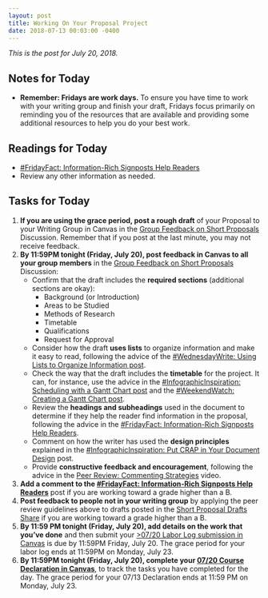 ```yaml
---
layout: post
title: Working On Your Proposal Project
date: 2018-07-13 00:03:00 -0400
---
```

<p><em>This is the post for July 20, 2018.</em></p>
<h2 id="notes">Notes for Today</h2>
<ul class="listDS">
<li><strong>Remember: Fridays are work days.</strong>  To ensure you have time to work with your writing group and finish your draft, Fridays focus primarily on reminding you of the resources that are available and providing some additional resources to help you do your best work.</li>
</ul>
<h2 id="readings">Readings for Today</h2>
<ul>
<li><a href="http://tracigardner.github.io//InfoRichHeadings/" target="_blank">#FridayFact: Information-Rich Signposts Help Readers</a></li>
<li>Review any other information as needed.</li>
</ul>
<h2 id="tasks">Tasks for Today</h2>
<ol class="listDS">
<li><strong>If you are using the grace period, post a rough draft</strong> of your Proposal to your Writing Group in Canvas in the <a href="https://canvas.vt.edu/courses/70739/discussion_topics/362562" target="_parent">Group Feedback on Short Proposals</a> Discussion. Remember that if you post at the last minute, you may not receive feedback.</li>
<li><strong>By 11:59PM tonight (Friday, July 20), post feedback in Canvas to all your group members</strong> in the <a href="https://canvas.vt.edu/courses/70739/discussion_topics/362562" target="_parent">Group Feedback on Short Proposals</a> Discussion:
<ul>
<li>Confirm that the draft includes the <strong>required sections</strong> (additional sections are okay):
<ul>
<li>Background (or Introduction)</li>
<li>Areas to be Studied</li>
<li>Methods of Research</li>
<li>Timetable</li>
<li>Qualifications</li>
<li>Request for Approval</li>
</ul></li>
<li>Consider how the draft <strong>uses lists</strong> to organize information and make it easy to read, following the advice of the <a href="https://tracigardner.github.io/UsingLists/" target="_blank">#WednesdayWrite: Using Lists to Organize Information post</a>.</li>
<li>Check the way that the draft includes the <strong>timetable</strong> for the project. It can, for instance, use the advice in the <a href="https://tracigardner.github.io/GanttChartInfo/" target="_blank">#InfographicInspiration: Scheduling with a Gantt Chart post</a> and the <a href="https://tracigardner.github.io/GanttVideo/" target="_blank">#WeekendWatch: Creating a Gantt Chart post</a>.</li>
<li>Review the <strong>headings and subheadings</strong> used in the document to determine if they help the reader find information in the proposal, following the advice in the <a href="http://tracigardner.github.io//InfoRichHeadings/" target="_blank">#FridayFact: Information-Rich Signposts Help Readers</a>.</li>
<li>Comment on how the writer has used the <strong>design principles</strong> explained in the <a href="http://tracigardner.github.io/CRAPdesign/" target="_blank">#InfographicInspiration: Put CRAP in Your Document Design</a> post.</li>
<li>Provide <strong>constructive feedback and encouragement</strong>, following the advice in the <a href="https://youtu.be/GlSCMx9-fGA" target="_blank">Peer Review: Commenting Strategies</a> video.</li></ul>
</li>
<li><strong>Add a comment to the <a href="http://tracigardner.github.io//InfoRichHeadings/" target="_blank">#FridayFact: Information-Rich Signposts Help Readers</a></strong> post if you are working toward a grade higher than a B.</li>
<li><strong>Post feedback to people not in your writing group</strong> by applying the peer review guidelines above to drafts posted in the <a href="https://canvas.vt.edu/courses/70739/discussion_topics/362561" target="_parent">Short Proposal Drafts Share</a> if you are working toward a grade higher than a B.</li>
<li><strong>By 11:59 PM tonight (Friday, July 20), add details on the work that you&rsquo;ve done</strong> and then submit your  <a href="https://canvas.vt.edu/courses/70739/assignments/444291" target="_parent">>07/20 Labor Log submission in Canvas</a> is due by 11:59PM Friday, July 20. The grace period for your labor log ends at 11:59PM on Monday, July 23.</li>
<li><strong>By 11:59PM tonight (Friday, July 20), complete your <a href="https://canvas.vt.edu/courses/70739/quizzes/111480" target="_parent">07/20 Course Declaration in Canvas</a></strong>, to track the tasks you have completed for the day. The grace period for your 07/13 Declaration ends at 11:59 PM on Monday, July 23.</li></ol>
